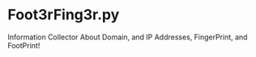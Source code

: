 # Foot3rFing3r.py
Information Collector About Domain, and IP Addresses, FingerPrint, and FootPrint!
